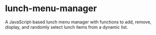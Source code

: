 # lunch-menu-manager
A JavaScript-based lunch menu manager with functions to add, remove, display, and randomly select lunch items from a dynamic list.
